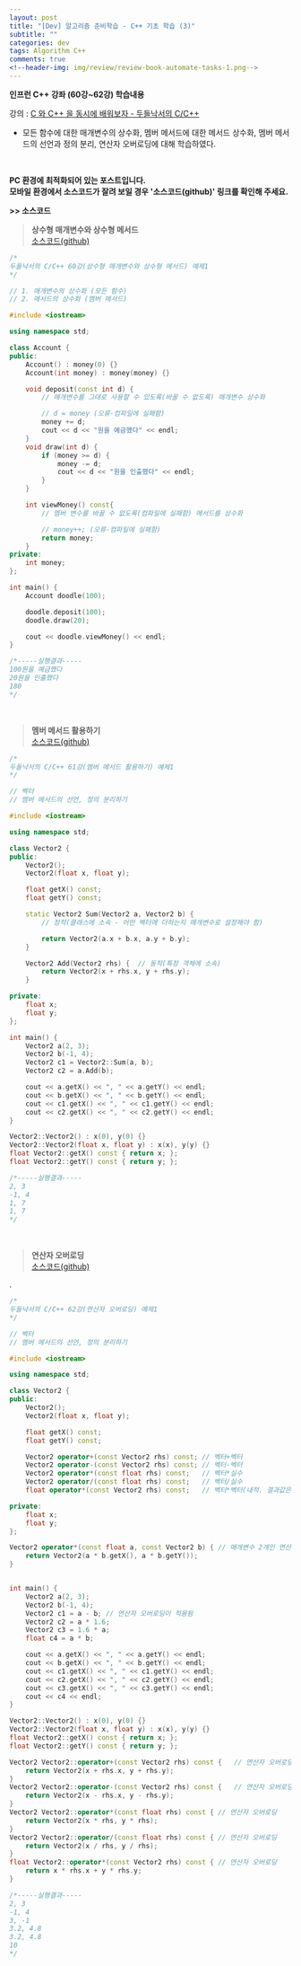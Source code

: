 ```yaml
---  
layout: post  
title: "[Dev] 알고리즘 준비학습 - C++ 기초 학습 (3)"  
subtitle: ""  
categories: dev  
tags: Algorithm C++   
comments: true  
<!--header-img: img/review/review-book-automate-tasks-1.png-->
---
```

**인프런 C++ 강좌 (60강~62강) 학습내용**  

강의 : [C 와 C++ 을 동시에 배워보자 - 두들낙서의 C/C++](https://www.inflearn.com/course/c%EC%96%B8%EC%96%B4-%EB%91%90%EB%93%A4%EB%82%99%EC%84%9C/lecture/2766?tab=curriculum "강의")

- 모든 함수에 대한 매개변수의 상수화, 멤버 메서드에 대한 메서드 상수화, 멤버 메서드의 선언과 정의 분리, 연산자 오버로딩에 대해 학습하였다.
<br>

**PC 환경에 최적화되어 있는 포스트입니다.<br>
모바일 환경에서 소스코드가 잘려 보일 경우 '소스코드(github)' 링크를 확인해 주세요.**

**&gt;&gt; 소스코드**
>**상수형 매개변수와 상수형 메서드**<br>
[소스코드(github)](https://github.com/monologue96/cpp_beginner_practice/blob/master/const_parameter_const_method/ex1.cpp "소스코드(깃허브)")

```c++
/*
두들낙서의 C/C++ 60강(상수형 매개변수와 상수형 메서드) 예제1
*/

// 1. 매개변수의 상수화 (모든 함수)
// 2. 메서드의 상수화 (멤버 메서드)

#include <iostream>

using namespace std;

class Account {
public:
	Account() : money(0) {}
	Account(int money) : money(money) {}

	void deposit(const int d) {
		// 매개변수를 그대로 사용할 수 있도록(바꿀 수 없도록) 매개변수 상수화

		// d = money (오류-컴파일에 실패함)
		money += d;
		cout << d << "원을 예금했다" << endl;
	}
	void draw(int d) {
		if (money >= d) {
			money -= d;
			cout << d << "원을 인출했다" << endl;
		}
	}

	int viewMoney() const{
		// 멤버 변수를 바꿀 수 없도록(컴파일에 실패함) 메서드를 상수화

		// money++;	(오류-컴파일에 실패함)
		return money;
	}
private:
	int money;
};

int main() {
	Account doodle(100);

	doodle.deposit(100);
	doodle.draw(20);

	cout << doodle.viewMoney() << endl;
}

/*-----실행결과-----
100원을 예금했다
20원을 인출했다
180
*/
```
<br>

>**멤버 메서드 활용하기**<br>
[소스코드(github)](https://github.com/monologue96/cpp_beginner_practice/blob/master/member_method_and_operator_overloading/ex1.cpp "소스코드(깃허브)")

```c++
/*
두들낙서의 C/C++ 61강(멤버 메서드 활용하기) 예제1
*/

// 벡터
// 멤버 메서드의 선언, 정의 분리하기

#include <iostream>

using namespace std;

class Vector2 {
public:
	Vector2();
	Vector2(float x, float y);

	float getX() const;
	float getY() const;

	static Vector2 Sum(Vector2 a, Vector2 b) {
		// 정적(클래스에 소속 - 어떤 벡터에 더하는지 매개변수로 설정해야 함)

		return Vector2(a.x + b.x, a.y + b.y);
	}

	Vector2 Add(Vector2 rhs) {	// 동적(특정 객체에 소속)
		return Vector2(x + rhs.x, y + rhs.y);
	}

private:
	float x;
	float y;
};

int main() {
	Vector2 a(2, 3);
	Vector2 b(-1, 4);
	Vector2 c1 = Vector2::Sum(a, b);
	Vector2 c2 = a.Add(b);

	cout << a.getX() << ", " << a.getY() << endl;
	cout << b.getX() << ", " << b.getY() << endl;
	cout << c1.getX() << ", " << c1.getY() << endl;
	cout << c2.getX() << ", " << c2.getY() << endl;
}

Vector2::Vector2() : x(0), y(0) {}
Vector2::Vector2(float x, float y) : x(x), y(y) {}
float Vector2::getX() const { return x; };
float Vector2::getY() const { return y; };

/*-----실행결과-----
2, 3
-1, 4
1, 7
1, 7
*/
```
<br>

>**연산자 오버로딩**<br>
[소스코드(github)](https://github.com/monologue96/cpp_beginner_practice/blob/master/member_method_and_operator_overloading/ex2.cpp "소스코드(깃허브)")  

.

```c++
/*
두들낙서의 C/C++ 62강(연산자 오버로딩) 예제1
*/

// 벡터
// 멤버 메서드의 선언, 정의 분리하기

#include <iostream>

using namespace std;

class Vector2 {
public:
	Vector2();
	Vector2(float x, float y);

	float getX() const;
	float getY() const;

	Vector2 operator+(const Vector2 rhs) const;	// 벡터+벡터
	Vector2 operator-(const Vector2 rhs) const;	// 벡터-벡터
	Vector2 operator*(const float rhs) const;	// 벡터*실수
	Vector2 operator/(const float rhs) const;	// 벡터/실수
	float operator*(const Vector2 rhs) const;	// 벡터*벡터(내적. 결과값은 실수)

private:
	float x;
	float y;
};

Vector2 operator*(const float a, const Vector2 b) {	// 매개변수 2개인 연산자 오버로딩
	return Vector2(a * b.getX(), a * b.getY());
}


int main() {
	Vector2 a(2, 3);
	Vector2 b(-1, 4);
	Vector2 c1 = a - b;	// 연산자 오버로딩이 적용됨
	Vector2 c2 = a * 1.6;
	Vector2 c3 = 1.6 * a;
	float c4 = a * b;

	cout << a.getX() << ", " << a.getY() << endl;
	cout << b.getX() << ", " << b.getY() << endl;
	cout << c1.getX() << ", " << c1.getY() << endl;
	cout << c2.getX() << ", " << c2.getY() << endl;
	cout << c3.getX() << ", " << c3.getY() << endl;
	cout << c4 << endl;
}

Vector2::Vector2() : x(0), y(0) {}
Vector2::Vector2(float x, float y) : x(x), y(y) {}
float Vector2::getX() const { return x; };
float Vector2::getY() const { return y; };

Vector2 Vector2::operator+(const Vector2 rhs) const {	// 연산자 오버로딩
	return Vector2(x + rhs.x, y + rhs.y);
}
Vector2 Vector2::operator-(const Vector2 rhs) const {	// 연산자 오버로딩
	return Vector2(x - rhs.x, y - rhs.y);
}
Vector2 Vector2::operator*(const float rhs) const {	// 연산자 오버로딩
	return Vector2(x * rhs, y * rhs);
}
Vector2 Vector2::operator/(const float rhs) const {	// 연산자 오버로딩
	return Vector2(x / rhs, y / rhs);
}
float Vector2::operator*(const Vector2 rhs) const {	// 연산자 오버로딩
	return x * rhs.x + y * rhs.y;
}

/*-----실행결과-----
2, 3
-1, 4
3, -1
3.2, 4.8
3.2, 4.8
10
*/
```
